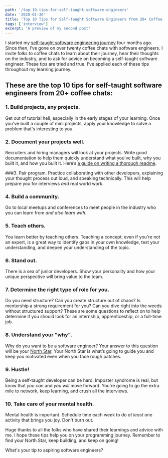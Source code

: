 ```yaml
---
path: '/top-10-tips-for-self-taught-software-engineers'
date: '2020-01-30'
title: 'Top 10 Tips for Self-taught Software Engineers from 20+ Coffee Chats'
tags: ['interview']
excerpt: 'A preview of my second post'
---
```


I started my [self-taught software engineering journey](https://github.com/sophi-li/OKRs-self-learning) four months ago. Since then, I’ve gone on over twenty coffee chats with software engineers. I invite folks to coffee chats to learn about their journey, hear their thoughts on the industry, and to ask for advice on becoming a self-taught software engineer. These tips are tried and true. I've applied each of these tips throughout my learning journey.

## These are the top 10 tips for self-taught software engineers from 20+ coffee chats:

### 1. Build projects, any projects.

Get out of tutorial hell, especially in the early stages of your learning. Once you've built a couple of mini projects, apply your knowledge to solve a problem that's interesting to you.

### 2. Document your projects well.

Recruiters and hiring managers will look at your projects. Write good documentation to help them quickly understand what you’ve built, why you built it, and how you built it. Here’s [a guide on writing a thorough readme](https://gist.github.com/PurpleBooth/109311bb0361f32d87a2).

###3. Pair program.
Practice collaborating with other developers, explaining your thought process out loud, and speaking technically. This will help prepare you for interviews _and_ real world work.

### 4. Build a community.

Go to local meetups and conferences to meet people in the industry who you can learn from _and also learn with_.

### 5. Teach others.

You learn better by teaching others. Teaching a concept, even if you're not an expert, is a great way to identify gaps in your own knowledge, test your understanding, and deepen your understanding of the topic.

### 6. Stand out.

There is a sea of junior developers. Show your personality and how your unique perspective will bring value to the team.

### 7. Determine the right type of role for you.

Do you need structure? Can you create structure out of chaos? Is mentorship a strong requirement for you? Can you dive right into the weeds without structured support? These are some questions to reflect on to help determine if you should look for an internship, apprenticeship, or a full-time job.

### 8. Understand your "why".

Why do you want to be a software engineer? Your answer to this question will be your [North Star](https://theminimalistvegan.com/north-star/). Your North Star is what’s going to guide you and keep you motivated even when you face rough patches.

### 9. Hustle!

Being a self-taught developer can be hard. Imposter syndrome is real, but know that _you can_ and _you will_ move forward. You're going to go the extra mile to network, keep learning, and crush all the interviews.

### 10. Take care of your mental health.

Mental health is important. Schedule time each week to do _at least_ one activity that brings you joy. Don't burn out.

Huge thanks to all the folks who have shared their learnings and advice with me. I hope these tips help you on your programming journey. Remember to find your North Star, keep building, and keep on going!

What's your tip to aspiring software engineers?

